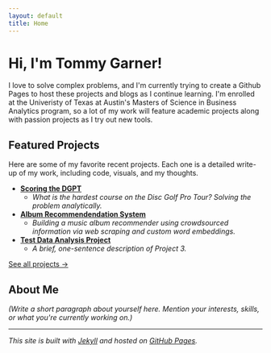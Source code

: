 ```yaml
---
layout: default
title: Home
---
```


# Hi, I'm Tommy Garner!

I love to solve complex problems, and I'm currently trying to create a Github Pages to host these projects and blogs as I continue learning. I'm enrolled at the Univeristy of Texas at Austin's Masters of Science in Business Analytics program, so a lot of my work will feature academic projects along with passion projects as I try out new tools.

## Featured Projects

Here are some of my favorite recent projects. Each one is a detailed write-up of my work, including code, visuals, and my thoughts.

* **[Scoring the DGPT](https://tommygarner.github.io/2025/08/24/scoring-the-dgpt.html)**
    * *What is the hardest course on the Disc Golf Pro Tour? Solving the problem analytically.*
* **[Album Recommendendation System](https://tommygarner.github.io/2025/09/26/recommender-system.html)**
    * *Building a music album recommender using crowdsourced information via web scraping and custom word embeddings.*
* **[Test Data Analysis Project](/projects/test-data-analysis-project.html)**
    * *A brief, one-sentence description of Project 3.*

[See all projects →](URL_to_your_projects_page_if_you_create_one)

## About Me

*(Write a short paragraph about yourself here. Mention your interests, skills, or what you're currently working on.)*

---

*This site is built with [Jekyll](https://jekyllrb.com/) and hosted on [GitHub Pages](https://docs.github.com/en/pages).*
